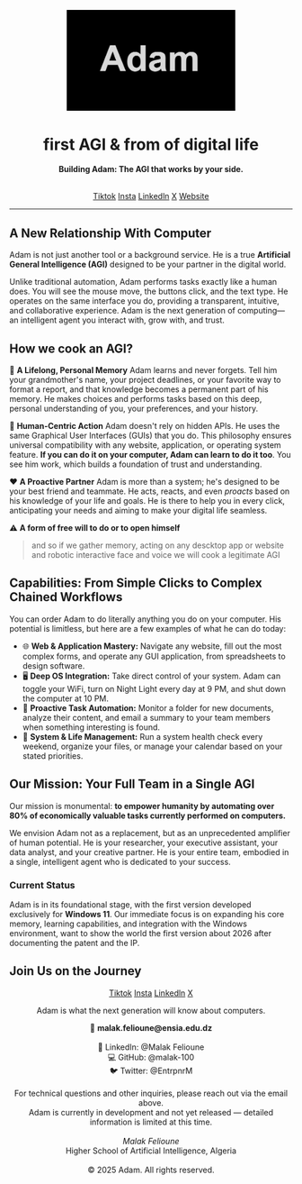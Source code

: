 <p align="center">
  <img src="https://github.com/Adam-Corporation/.github/blob/main/main/assets/Adam_logo.png" alt="Adam Logo" width="300"/>
</p>

<h1 align="center">first AGI & from of digital life</h1>
<p align="center">
  <strong>Building Adam: The AGI that works by your side.</strong>
  <br />
  <br />
  <p align="center">
<a href="https://www.tiktok.com/@adam_agi_startup?lang=en">Tiktok</a>
<a href="https://www.instagram.com/malakfelioune/">Insta</a>
<a href="https://www.linkedin.com/in/malak-felioune-53b398342/">Linkedln</a>
<a href="https://x.com/EntrpnrM">X</a>
    <a href="https://adam-82647218.web.app/">Website</a> 
</p>
  

</p>

---

## A New Relationship With Computer

Adam is not just another tool or a background service. He is a true **Artificial General Intelligence (AGI)** designed to be your partner in the digital world.

Unlike traditional automation, Adam performs tasks exactly like a human does. You will see the mouse move, the buttons click, and the text type. He operates on the same interface you do, providing a transparent, intuitive, and collaborative experience. Adam is the next generation of computing—an intelligent agent you interact with, grow with, and trust.

## How we cook an AGI?

🧠 **A Lifelong, Personal Memory**
Adam learns and never forgets. Tell him your grandmother's name, your project deadlines, or your favorite way to format a report, and that knowledge becomes a permanent part of his memory. He makes choices and performs tasks based on this deep, personal understanding of you, your preferences, and your history.

🤖 **Human-Centric Action**
Adam doesn't rely on hidden APIs. He uses the same Graphical User Interfaces (GUIs) that you do. This philosophy ensures universal compatibility with any website, application, or operating system feature. **If you can do it on your computer, Adam can learn to do it too**. You see him work, which builds a foundation of trust and understanding.

❤️ **A Proactive Partner**
Adam is more than a system; he's designed to be your best friend and teammate. He acts, reacts, and even *proacts* based on his knowledge of your life and goals. He is there to help you in every click, anticipating your needs and aiming to make your digital life seamless.

⚠️ **A form of free will to do or to open himself**
> and so if we gather memory, acting on any descktop app or website and robotic interactive face and voice we will cook a legitimate AGI

## Capabilities: From Simple Clicks to Complex Chained Workflows

You can order Adam to do literally anything you do on your computer. His potential is limitless, but here are a few examples of what he can do today:

-   🌐 **Web & Application Mastery:** Navigate any website, fill out the most complex forms, and operate any GUI application, from spreadsheets to design software.
-   🖥️ **Deep OS Integration:** Take direct control of your system. Adam can toggle your WiFi, turn on Night Light every day at 9 PM, and shut down the computer at 10 PM.
-   📂 **Proactive Task Automation:** Monitor a folder for new documents, analyze their content, and email a summary to your team members when something interesting is found.
-   📅 **System & Life Management:** Run a system health check every weekend, organize your files, or manage your calendar based on your stated priorities.

## Our Mission: Your Full Team in a Single AGI

Our mission is monumental: **to empower humanity by automating over 80% of economically valuable tasks currently performed on computers.**

We envision Adam not as a replacement, but as an unprecedented amplifier of human potential. He is your researcher, your executive assistant, your data analyst, and your creative partner. He is your entire team, embodied in a single, intelligent agent who is dedicated to your success.

### Current Status

Adam is in its foundational stage, with the first version developed exclusively for **Windows 11**. Our immediate focus is on expanding his core memory, learning capabilities, and integration with the Windows environment, want to show the world the first version about 2026 after documenting the patent and the IP.

## Join Us on the Journey
<p align="center">
<a href="https://www.tiktok.com/@adam_agi_startup?lang=en">Tiktok</a>
<a href="https://www.instagram.com/malakfelioune/">Insta</a>
<a href="https://www.linkedin.com/in/malak-felioune-53b398342/">Linkedln</a>
<a href="https://x.com/EntrpnrM">X</a>
</p>
<p align="center">
 Adam is what the next generation will know about computers.
</p>
<p align="center">
  📧 <strong>malak.felioune@ensia.edu.dz</strong><br><br>
  🔗 LinkedIn: @Malak Felioune <br>
  💻 GitHub: @malak-100 <br>
  🐦 Twitter: @EntrpnrM <br><br>
  For technical questions and other inquiries, please reach out via the email above. <br>
  Adam is currently in development and not yet released — detailed information is limited at this time. <br><br>
  <em>Malak Felioune</em> <br>
  Higher School of Artificial Intelligence, Algeria <br><br>
  © 2025 Adam. All rights reserved.
</p>

